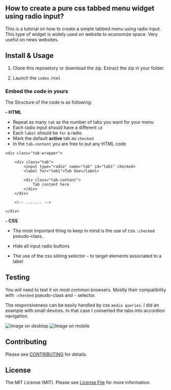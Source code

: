 ## How to create a pure css tabbed menu widget using radio input?

This is a tutorial on how to create a simple tabbed menu using radio input. This type of widget is widely used on website to economize space. Very useful on news websites.



## Install & Usage

1. Clone this reposetory or download the zip. Extract the zip in your folder.

2. Launch the `index.html` 


### Embed the code in yours

The Structure of the code is as following:

**- HTML**

* Repeat as many `tab` as the number of tabs you want for your menu
* Each radio input should have a different `id`
* Each `label` should be `for` a radio
* Mark the default **active** tab as `checked`
* In the `tab-content` you are free to put any HTML code

```
<div class="tab-wrapper">
	
	<div class="tab">
		<input type="radio" name="tab" id="tab1" checked>
		<label for="tab1">Tab One</label>

		<div class="tab-content">
			Tab content here
		</div>
	</div>

	<!-- ....... -->

</div>

```


**- CSS**

* The most important thing to keep in mind is the use of css `:checked` pseudo-class.

* Hide all input radio buttons

* The use of the css sibling selector `~` to target elements associated to a label


## Testing

You will need to test it on most common browsers. Mostly their compatibility with `:checked` pseudo-class and `~` selector.

The responsiveness can be easily handled by css `media queries`. I did an example with small devices. In that case I converted the tabs into accordion navigation.

![Image on desktop]()
![Image on mobile]()



## Contributing

Please see [CONTRIBUTING](CONTRIBUTING.md) for details.



## License

The MIT License (MIT). Please see [License File](LICENSE.md) for more information.